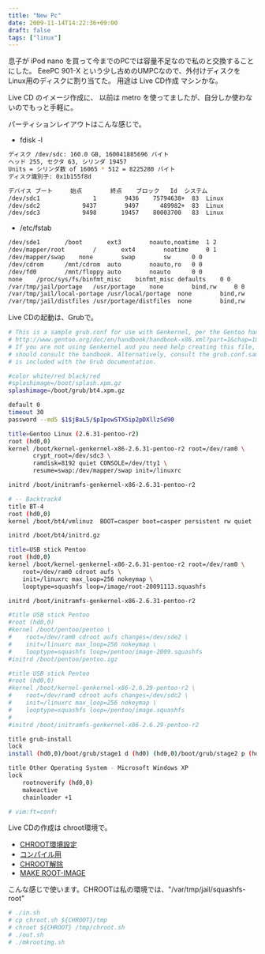 ```yaml
---
title: "New Pc"
date: 2009-11-14T14:22:36+09:00
draft: false
tags: ["linux"]
---
```

息子が iPod nano を買って今までのPCでは容量不足なので私のと交換することにした。
EeePC 901-X という少し古めのUMPCなので、外付けディスクを Linux用のディスクに割り当てた。
用途は Live CD作成 マシンかな。

Live CD のイメージ作成に、
以前は metro を使ってましたが、自分しか使わないのでもっと手軽に。

パーティションレイアウトはこんな感じで。

* fdisk -l

``` bash
ディスク /dev/sdc: 160.0 GB, 160041885696 バイト
ヘッド 255, セクタ 63, シリンダ 19457
Units = シリンダ数 of 16065 * 512 = 8225280 バイト
ディスク識別子: 0x1b155f8d

デバイス ブート     始点        終点    ブロック   Id  システム
/dev/sdc1               1        9436    75794638+  83  Linux
/dev/sdc2            9437        9497      489982+  83  Linux
/dev/sdc3            9498       19457    80003700   83  Linux
```

* /etc/fstab

``` bash
/dev/sde1		/boot		ext3		noauto,noatime	1 2
/dev/mapper/root		/		ext4		noatime		0 1
/dev/mapper/swap	none		swap		sw		0 0
/dev/cdrom		/mnt/cdrom	auto		noauto,ro	0 0
/dev/fd0		/mnt/floppy	auto		noauto		0 0
none	/proc/sys/fs/binfmt_misc	binfmt_misc	defaults	0 0
/var/tmp/jail/portage	/usr/portage	none		bind,rw		0 0
/var/tmp/jail/local-portage	/usr/local/portage	none		bind,rw		0 0
/var/tmp/jail/distfiles	/usr/portage/distfiles	none		bind,rw		0 0
```

Live CDの起動は、Grubで。

``` bash
# This is a sample grub.conf for use with Genkernel, per the Gentoo handbook
# http://www.gentoo.org/doc/en/handbook/handbook-x86.xml?part=1&chap=10#doc_chap2
# If you are not using Genkernel and you need help creating this file, you
# should consult the handbook. Alternatively, consult the grub.conf.sample that
# is included with the Grub documentation.

#color white/red black/red
#splashimage=/boot/splash.xpm.gz
splashimage=/boot/grub/bt4.xpm.gz

default 0
timeout 30
password --md5 $1$jBaL5/$pIpowSTX5ip2pDXllzSd90

title=Gentoo Linux (2.6.31-pentoo-r2)
root (hd0,0)
kernel /boot/kernel-genkernel-x86-2.6.31-pentoo-r2 root=/dev/ram0 \
       crypt_root=/dev/sdc3 \
       ramdisk=8192 quiet CONSOLE=/dev/tty1 \
       resume=swap:/dev/mapper/swap init=/linuxrc

initrd /boot/initramfs-genkernel-x86-2.6.31-pentoo-r2

# -- Backtrack4
title BT-4
root (hd0,0)
kernel /boot/bt4/vmlinuz  BOOT=casper boot=casper persistent rw quiet

initrd /boot/bt4/initrd.gz

title=USB stick Pentoo
root (hd0,0)
kernel /boot/kernel-genkernel-x86-2.6.31-pentoo-r2 root=/dev/ram0 \
    root=/dev/ram0 cdroot aufs \
    init=/linuxrc max_loop=256 nokeymap \
    looptype=squashfs loop=/image/root-20091113.squashfs

initrd /boot/initramfs-genkernel-x86-2.6.31-pentoo-r2

#title USB stick Pentoo
#root (hd0,0)
#kernel /boot/pentoo/pentoo \
#    root=/dev/ram0 cdroot aufs changes=/dev/sde2 \
#    init=/linuxrc max_loop=256 nokeymap \
#    looptype=squashfs loop=/pentoo/image-2009.squashfs
#initrd /boot/pentoo/pentoo.igz

#title USB stick Pentoo
#root (hd0,0)
#kernel /boot/kernel-genkernel-x86-2.6.29-pentoo-r2 \
#    root=/dev/ram0 cdroot aufs changes=/dev/sdc2 \
#    init=/linuxrc max_loop=256 nokeymap \
#    looptype=squashfs loop=/pentoo/image.squashfs
#
#initrd /boot/initramfs-genkernel-x86-2.6.29-pentoo-r2

title grub-install
lock
install (hd0,0)/boot/grub/stage1 d (hd0) (hd0,0)/boot/grub/stage2 p (hd0,0)/boot/grub/grub.conf

title Other Operating System - Microsoft Windows XP
lock
    rootnoverify (hd0,0)
    makeactive
    chainloader +1

# vim:ft=conf:
```

Live CDの作成は chroot環境で。

* [CHROOT環境設定](http://github.com/ac1965/config-ac1965/blob/master/etc/skel/script/in.sh)[](http://github.com/ac1965/config-ac1965/blob/master/etc/skel/script/in.sh)
* [](http://github.com/ac1965/config-ac1965/blob/master/etc/skel/script/in.sh)[コンパイル用](http://github.com/ac1965/config-ac1965/blob/master/etc/skel/script/chroot.sh)[](http://github.com/ac1965/config-ac1965/blob/master/etc/skel/script/chroot.sh)
* [](http://github.com/ac1965/config-ac1965/blob/master/etc/skel/script/chroot.sh)[CHROOT解除](http://github.com/ac1965/config-ac1965/blob/master/etc/skel/script/out.sh)
* [MAKE ROOT-IMAGE](http://github.com/ac1965/config-ac1965/blob/master/etc/skel/script/mkrootimg.sh)

こんな感じで使います。CHROOTは私の環境では、"/var/tmp/jail/squashfs-root"

``` bash
# ./in.sh
# cp chroot.sh ${CHROOT}/tmp
# chroot ${CHROOT} /tmp/chroot.sh
# ./out.sh
# ./mkrootimg.sh
```
